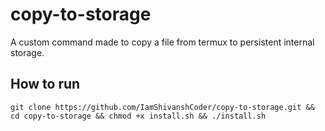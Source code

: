 # copy-to-storage
A custom command made to copy a file from termux to persistent internal storage.

## How to run
```
git clone https://github.com/IamShivanshCoder/copy-to-storage.git && cd copy-to-storage && chmod +x install.sh && ./install.sh
```
